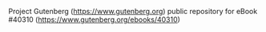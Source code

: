 Project Gutenberg (https://www.gutenberg.org) public repository for eBook #40310 (https://www.gutenberg.org/ebooks/40310)
